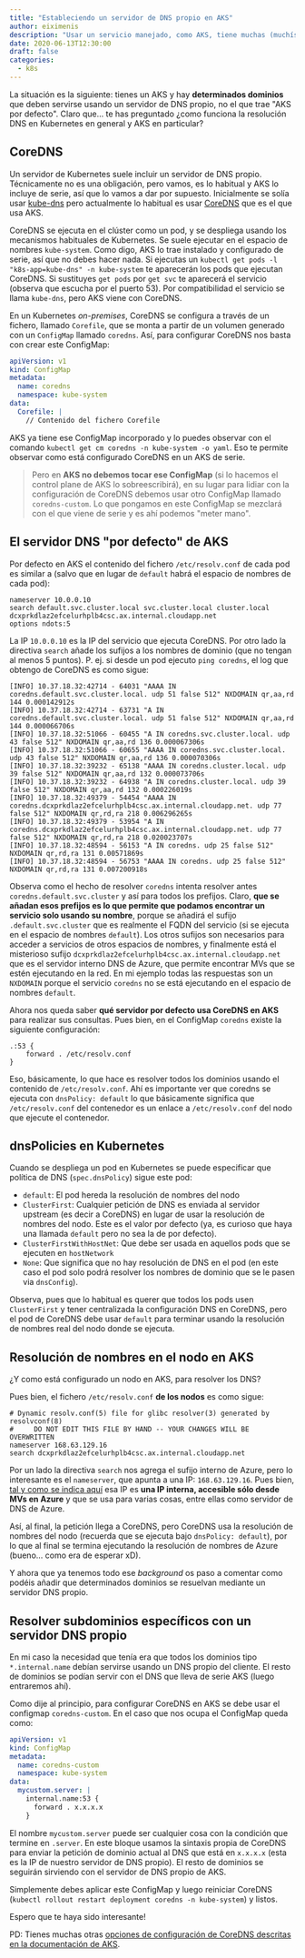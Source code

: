 ```yaml
---
title: "Estableciendo un servidor de DNS propio en AKS"
author: eiximenis
description: "Usar un servicio manejado, como AKS, tiene muchas (muchísimas) ventajas, pero también algunos inconvenientes: algunas tareas no se realizan de la forma 'tradicional' si no que es necesario conocer la alternativa. Un ejemplo es como configurar el cluster para resolver ciertos dominios usando un servidor DNS propio."
date: 2020-06-13T12:30:00
draft: false
categories:
  - k8s
---
```


La situación es la siguiente: tienes un AKS y hay **determinados dominios** que deben servirse usando un servidor de DNS propio, no el que trae "AKS por defecto". Claro que... te has preguntado ¿como funciona la resolución DNS en Kubernetes en general y AKS en particular? 

## CoreDNS

Un servidor de Kubernetes suele incluir un servidor de DNS propio. Técnicamente no es una obligación, pero vamos, es lo habitual y AKS lo incluye de serie, así que lo vamos a dar por supuesto. Inicialmente se solía usar [kube-dns](https://github.com/kubernetes/dns) pero actualmente lo habitual es usar [CoreDNS](https://coredns.io/) que es el que usa AKS.

CoreDNS se ejecuta en el clúster como un pod, y se despliega usando los mecanismos habituales de Kubernetes. Se suele ejecutar en el espacio de nombres `kube-system`. Como digo, AKS lo trae instalado y configurado de serie, así que no debes hacer nada. Si ejecutas un `kubectl get pods -l "k8s-app=kube-dns" -n kube-system` te aparecerán los pods que ejecutan CoreDNS. Si sustituyes `get pods` por `get svc` te aparecerá el servicio (observa que escucha por el puerto 53). Por compatibilidad el servicio se llama  `kube-dns`, pero AKS viene con CoreDNS.

En un Kubernetes _on-premises_, CoreDNS se configura a través de un fichero, llamado `Corefile`, que se monta a partir de un volumen generado con un `ConfigMap` llamado `coredns`. Así, para configurar CoreDNS nos basta con crear este ConfigMap:

```yaml
apiVersion: v1
kind: ConfigMap
metadata:
  name: coredns
  namespace: kube-system
data:
  Corefile: |
    // Contenido del fichero Corefile
```

AKS ya tiene ese ConfigMap incorporado y lo puedes observar con el comando `kubectl get cm coredns -n kube-system -o yaml`. Eso te permite observar como está configurado CoreDNS en un AKS de serie.

> Pero en **AKS no debemos tocar ese ConfigMap** (si lo hacemos el control plane de AKS lo sobreescribirá), en su lugar para lidiar con la configuración de CoreDNS debemos usar otro ConfigMap llamado `coredns-custom`. Lo que pongamos en este ConfigMap se mezclará con el que viene de serie y es ahí podemos "meter mano".

## El servidor DNS "por defecto" de AKS     

Por defecto en AKS el contenido del fichero `/etc/resolv.conf` de cada pod es similar a (salvo que en lugar de `default` habrá el espacio de nombres de cada pod):

```
nameserver 10.0.0.10
search default.svc.cluster.local svc.cluster.local cluster.local dcxprkdlaz2efcelurhplb4csc.ax.internal.cloudapp.net
options ndots:5
```

La IP `10.0.0.10` es la IP del servicio que ejecuta CoreDNS. Por otro lado la directiva `search` añade los sufijos a los nombres de dominio (que no tengan al menos 5 puntos). P. ej. si desde un pod ejecuto `ping coredns`, el log que obtengo de CoreDNS es como sigue:

```
[INFO] 10.37.18.32:42714 - 64031 "AAAA IN coredns.default.svc.cluster.local. udp 51 false 512" NXDOMAIN qr,aa,rd 144 0.000142912s
[INFO] 10.37.18.32:42714 - 63731 "A IN coredns.default.svc.cluster.local. udp 51 false 512" NXDOMAIN qr,aa,rd 144 0.000066706s
[INFO] 10.37.18.32:51066 - 60455 "A IN coredns.svc.cluster.local. udp 43 false 512" NXDOMAIN qr,aa,rd 136 0.000067306s
[INFO] 10.37.18.32:51066 - 60655 "AAAA IN coredns.svc.cluster.local. udp 43 false 512" NXDOMAIN qr,aa,rd 136 0.000070306s
[INFO] 10.37.18.32:39232 - 65138 "AAAA IN coredns.cluster.local. udp 39 false 512" NXDOMAIN qr,aa,rd 132 0.000073706s
[INFO] 10.37.18.32:39232 - 64938 "A IN coredns.cluster.local. udp 39 false 512" NXDOMAIN qr,aa,rd 132 0.000226019s
[INFO] 10.37.18.32:49379 - 54454 "AAAA IN coredns.dcxprkdlaz2efcelurhplb4csc.ax.internal.cloudapp.net. udp 77 false 512" NXDOMAIN qr,rd,ra 218 0.006296265s
[INFO] 10.37.18.32:49379 - 53954 "A IN coredns.dcxprkdlaz2efcelurhplb4csc.ax.internal.cloudapp.net. udp 77 false 512" NXDOMAIN qr,rd,ra 218 0.020023707s
[INFO] 10.37.18.32:48594 - 56153 "A IN coredns. udp 25 false 512" NXDOMAIN qr,rd,ra 131 0.00571869s
[INFO] 10.37.18.32:48594 - 56753 "AAAA IN coredns. udp 25 false 512" NXDOMAIN qr,rd,ra 131 0.007200918s
```

Observa como el hecho de resolver `coredns` intenta resolver antes `coredns.default.svc.cluster` y así para todos los prefijos. Claro, **que se añadan esos prefijos es lo que permite que podamos encontrar un servicio solo usando su nombre**, porque se añadirá el sufijo `.default.svc.cluster` que es realmente el FQDN del servicio (si se ejecuta en el espacio de nombres `default`). Los otros sufijos son necesarios para acceder a servicios de otros espacios de nombres, y finalmente está el misterioso sufijo `dcxprkdlaz2efcelurhplb4csc.ax.internal.cloudapp.net` que es el servidor interno DNS de Azure, que permite encontrar MVs que se estén ejecutando en la red. En mi ejemplo todas las respuestas son un `NXDOMAIN` porque el servicio `coredns` no se está ejecutando en el espacio de nombres `default`.

Ahora nos queda saber **qué servidor por defecto usa CoreDNS en AKS** para realizar sus consultas. Pues bien, en el ConfigMap `coredns` existe la siguiente configuración:

```
.:53 {
    forward . /etc/resolv.conf
}
```

Eso, básicamente, lo que hace es resolver todos los dominios usando el contenido de `/etc/resolv.conf`. Ahí es importante ver que coredns se ejecuta con `dnsPolicy: default` lo que básicamente significa que `/etc/resolv.conf` del contenedor es un enlace a `/etc/resolv.conf` del nodo que ejecute el contenedor.

## dnsPolicies en Kubernetes

Cuando se despliega un pod en Kubernetes se puede especificar que política de DNS (`spec.dnsPolicy`) sigue este pod:

* `default`: El pod hereda la resolución de nombres del nodo
* `ClusterFirst`: Cualquier petición de DNS es enviada al servidor upstream (es decir a CoreDNS) en lugar de usar la resolución de nombres del nodo. Este es el valor por defecto (ya, es curioso que haya una llamada `default` pero no sea la de por defecto).
* `ClusterFirstWithHostNet`: Que debe ser usada en aquellos pods que se ejecuten en `hostNetwork`
* `None`: Que significa que no hay resolución de DNS en el pod (en este caso el pod solo podrá resolver los nombres de dominio que se le pasen via `dnsConfig`).

Observa, pues que lo habitual es querer que todos los pods usen `ClusterFirst` y tener centralizada la configuración DNS en CoreDNS, pero el pod de CoreDNS debe usar `default` para terminar usando la resolución de nombres real del nodo donde se ejecuta.

## Resolución de nombres en el nodo en AKS

¿Y como está configurado un nodo en AKS, para resolver los DNS?

Pues bien, el fichero `/etc/resolv.conf` **de los nodos** es como sigue:

```
# Dynamic resolv.conf(5) file for glibc resolver(3) generated by resolvconf(8)
#     DO NOT EDIT THIS FILE BY HAND -- YOUR CHANGES WILL BE OVERWRITTEN
nameserver 168.63.129.16
search dcxprkdlaz2efcelurhplb4csc.ax.internal.cloudapp.net
```

Por un lado la directiva `search` nos agrega el sufijo interno de Azure, pero lo interesante es el `nameserver`, que apunta a una IP: `168.63.129.16`. Pues bien, [tal y como se indica aquí](https://docs.microsoft.com/en-us/azure/virtual-network/what-is-ip-address-168-63-129-16) esa IP es **una IP interna, accesible sólo desde MVs en Azure** y que se usa para varias cosas, entre ellas como servidor de DNS de Azure.

Así, al final, la petición llega a CoreDNS, pero CoreDNS usa la resolución de nombres del nodo (recuerda que se ejecuta bajo `dnsPolicy: default`), por lo que al final se termina ejecutando la resolución de nombres de Azure (bueno... como era de esperar xD).

Y ahora que ya tenemos todo ese _background_ os paso a comentar como podéis añadir que determinados dominios se resuelvan mediante un servidor DNS propio.

## Resolver subdominios específicos con un servidor DNS propio

En mi caso la necesidad que tenía era que todos los dominios tipo `*.internal.name` debían servirse usando un DNS propio del cliente. El resto de dominios se podían servir con el DNS que lleva de serie AKS (luego entraremos ahí). 

Como dije al principio, para configurar CoreDNS en AKS se debe usar el configmap `coredns-custom`. En el caso que nos ocupa el ConfigMap queda como:

```yaml
apiVersion: v1
kind: ConfigMap
metadata:
  name: coredns-custom
  namespace: kube-system
data:
  mycustom.server: |
    internal.name:53 {
      forward . x.x.x.x
    }
```

El nombre `mycustom.server` puede ser cualquier cosa con la condición que termine en `.server`. En este bloque usamos la sintaxis propia de CoreDNS para enviar la petición de dominio actual al DNS que está en `x.x.x.x` (esta es la IP de nuestro servidor de DNS propio). El resto de dominios se seguirán sirviendo con el servidor de DNS propio de AKS.

Simplemente debes aplicar este ConfigMap y luego reiniciar CoreDNS (`kubectl rollout restart deployment coredns -n kube-system`) y listos.

Espero que te haya sido interesante!

PD: Tienes muchas otras [opciones de configuración de CoreDNS descritas en la documentación de AKS](https://docs.microsoft.com/en-us/azure/aks/coredns-custom).